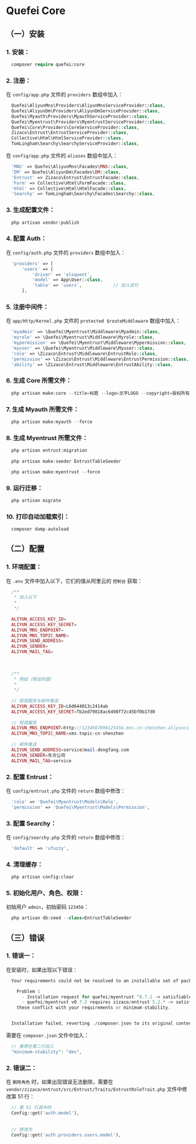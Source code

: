 # Quefei Core




## （一）安装



### 1. 安装：


```php
  composer require quefei/core
```



### 2. 注册：


在 `config/app.php` 文件的 `providers` 数组中加入：

```php
  Quefei\AliyunMns\Providers\AliyunMnsServiceProvider::class,
  Quefei\AliyunDm\Providers\AliyunDmServiceProvider::class,
  Quefei\Myauth\Providers\MyauthServiceProvider::class,
  Quefei\Myentrust\Providers\MyentrustServiceProvider::class,
  Quefei\Core\Providers\CoreServiceProvider::class,
  Zizaco\Entrust\EntrustServiceProvider::class,
  Collective\Html\HtmlServiceProvider::class,
  TomLingham\Searchy\SearchyServiceProvider::class,
```


在 `config/app.php` 文件的 `aliases` 数组中加入：

```php
  'MNS' => Quefei\AliyunMns\Facades\MNS::class,
  'DM' => Quefei\AliyunDm\Facades\DM::class,
  'Entrust' => Zizaco\Entrust\EntrustFacade::class,
  'Form' => Collective\Html\FormFacade::class,
  'Html' => Collective\Html\HtmlFacade::class,
  'Searchy' => TomLingham\Searchy\Facades\Searchy::class,
```



### 3. 生成配置文件：


```php
  php artisan vendor:publish
```



### 4. 配置 Auth：


在 `config/auth.php` 文件的 `providers` 数组中加入：

```php
  'providers' => [
      'users' => [
          'driver' => 'eloquent',
          'model' => App\User::class,
          'table' => 'users',            // 加入该行
      ],
```



### 5. 注册中间件：


在 `app/Http/Kernel.php` 文件的 `protected $routeMiddleware` 数组中加入：

```php
  'myadmin' => \Quefei\Myentrust\Middleware\Myadmin::class,
  'myrole' => \Quefei\Myentrust\Middleware\Myrole::class,
  'mypermission' => \Quefei\Myentrust\Middleware\Mypermission::class,
  'myuser' => \Quefei\Myentrust\Middleware\Myuser::class,
  'role' => \Zizaco\Entrust\Middleware\EntrustRole::class,
  'permission' => \Zizaco\Entrust\Middleware\EntrustPermission::class,
  'ability' => \Zizaco\Entrust\Middleware\EntrustAbility::class,
```



### 6. 生成 Core 所需文件：


```php
  php artisan make:core --title=标题 --logo=文字LOGO --copyright=版权所有者
```



### 7. 生成 Myauth 所需文件：


```php
  php artisan make:myauth --force
```



### 8. 生成 Myentrust 所需文件：


```php
  php artisan entrust:migration
  
  php artisan make:seeder EntrustTableSeeder

  php artisan make:myentrust --force
```



### 9. 运行迁移：


```php
  php artisan migrate
```



### 10. 打印自动加载索引：


```php
  composer dump-autoload
```




## （二）配置



### 1. 环境配置：


在 `.env` 文件中加入以下，它们的值从阿里云的 `控制台` 获取：

```php
  /**
   * 加入以下
   * 
   */
   
  ALIYUN_ACCESS_KEY_ID=
  ALIYUN_ACCESS_KEY_SECRET=
  ALIYUN_MNS_ENDPOINT=
  ALIYUN_MNS_TOPIC_NAME=
  ALIYUN_SEND_ADDRESS=
  ALIYUN_SENDER=
  ALIYUN_MAIL_TAG=
  
  
  
  /**
   * 例如（假设的值）
   * 
   */
   
  // 短信服务与邮件推送
  ALIYUN_ACCESS_KEY_ID=L6d644013c2414ab                                        // Access Key ID
  ALIYUN_ACCESS_KEY_SECRET=Tb2ed79818ac6498f72c45bf0b17d0                      // Access Key Secret
  
  // 短信服务
  ALIYUN_MNS_ENDPOINT=http://1234567890123456.mns.cn-shenzhen.aliyuncs.com     // Mns Endpoint
  ALIYUN_MNS_TOPIC_NAME=sms.topic-cn-shenzhen                                  // 主题名称
  
  // 邮件推送
  ALIYUN_SEND_ADDRESS=service@mail.dongfang.com                                // 发信地址
  ALIYUN_SENDER=东方公司                                                        // 发件人（用户自定义）
  ALIYUN_MAIL_TAG=service                                                      // 邮件标签
```



### 2. 配置 Entrust：


在 `config/entrust.php` 文件的 `return` 数组中修改：

```php
  'role' => 'Quefei\Myentrust\Models\Role',
  'permission' => 'Quefei\Myentrust\Models\Permission',
```



### 3. 配置 Searchy：


在 `config/searchy.php` 文件的 `return` 数组中修改：

```php
  'default' => 'ufuzzy',
```



### 4. 清理缓存：


```php
  php artisan config:clear
```



### 5. 初始化用户、角色、权限：


初始用户 `admin`，初始密码 `123456`：

```php
  php artisan db:seed --class=EntrustTableSeeder
```




## （三）错误



### 1. 错误一：


在安装时，如果出现以下错误：

```php
  Your requirements could not be resolved to an installable set of packages.

    Problem 1
      - Installation request for quefei/myentrust ^0.7.2 -> satisfiable by quefei/myentrust[v0.7.2].
      - quefei/myentrust v0.7.2 requires zizaco/entrust 5.2.* -> satisfiable by zizaco/entrust[5.2.x-dev] but 
	these conflict with your requirements or minimum-stability.


  Installation failed, reverting ./composer.json to its original content.
```


需要在 `composer.json` 文件中加入：

```php
  // 推荐在第二行加入
  "minimum-stability": "dev",
```



### 2. 错误二：


在 `删除角色` 时，如果出现错误无法删除，需要在 `vendor/zizaco/entrust/src/Entrust/Traits/EntrustRoleTrait.php` 文件中修改第 51 行：

```php
  // 第 51 行其中的
  Config::get('auth.model'),
  
  
  // 修改为
  Config::get('auth.providers.users.model'),
```

